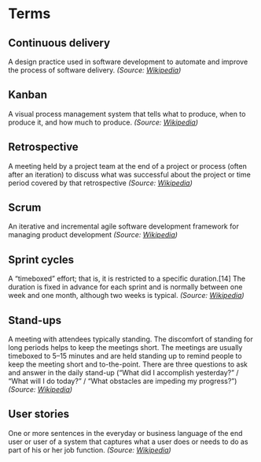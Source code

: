 # Terms

## Continuous delivery
A design practice used in software development to automate and improve the process of software delivery. *(Source: [Wikipedia](http://en.wikipedia.org/wiki/Continuous_delivery))*

## Kanban
A visual process management system that tells what to produce, when to produce it, and how much to produce. *(Source: [Wikipedia](https://en.wikipedia.org/wiki/Kanban_(development)))*

## Retrospective

A meeting held by a project team at the end of a project or process (often after an iteration) to discuss what was successful about the project or time period covered by that retrospective *(Source: [Wikipedia](http://en.wikipedia.org/wiki/Retrospective#Software_development))*

## Scrum

An iterative and incremental agile software development framework for managing product development *(Source: [Wikipedia](http://en.wikipedia.org/wiki/Scrum_(software_development)))*

## Sprint cycles

A “timeboxed” effort; that is, it is restricted to a specific duration.[14] The duration is fixed in advance for each sprint and is normally between one week and one month, although two weeks is typical. *(Source: [Wikipedia](https://en.wikipedia.org/wiki/Sprint_(software_development)))*

## Stand-ups

A meeting with attendees typically standing. The discomfort of standing for long periods helps to keep the meetings short. The meetings are usually timeboxed to 5–15 minutes and are held standing up to remind people to keep the meeting short and to-the-point. There are three questions to ask and answer in the daily stand-up (“What did I accomplish yesterday?” / “What will I do today?” / “What obstacles are impeding my progress?”) *(Source: [Wikipedia](http://en.wikipedia.org/wiki/Stand-up_meeting))*

## User stories

One or more sentences in the everyday or business language of the end user or user of a system that captures what a user does or needs to do as part of his or her job function. *(Source: [Wikipedia](http://en.wikipedia.org/wiki/User_story))* 